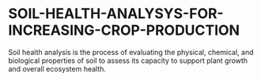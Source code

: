 # SOIL-HEALTH-ANALYSYS-FOR-INCREASING-CROP-PRODUCTION
Soil health analysis is the process of evaluating the physical, chemical, and biological properties of soil to assess its capacity to support plant growth and overall ecosystem health. 
